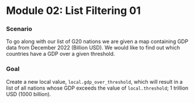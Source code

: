 # Module 02: List Filtering 01

### Scenario

To go along with our list of G20 nations we are given a map containing GDP data from December 2022 (Billion USD). We would like to find out which countries have a GDP over a given threshold.

### Goal

Create a new local value, `local.gdp_over_threshold`, which will result in a list of all nations whose GDP exceeds the value of `local.threshold`; 1 trillion USD (1000 billion).